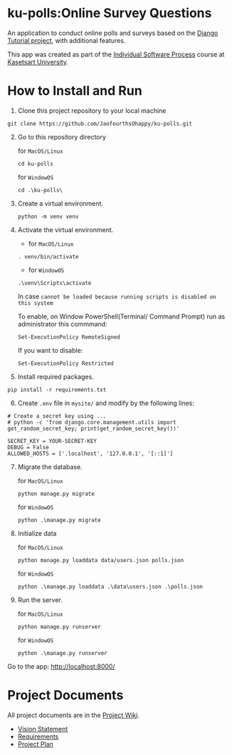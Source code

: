 # ku-polls:Online Survey Questions
An application to conduct online polls and surveys based on the [Django Tutorial project](https://www.djangoproject.com/), with additional features.

This app was created as part of the [Individual Software Process](https://cpske.github.io/ISP/) course at [Kasetsart University](https://www.ku.ac.th/th).

# How to Install and Run

1. Clone this project repository to your local machine
````
git clone https://github.com/JaofourthsOhappy/ku-polls.git
````
2. Go to  this repository directory<br>
   
   for `MacOS/Linux`
   ````
   cd ku-polls
   ````
   
   for `WindowOS`
   ````
   cd .\ku-polls\
   ````

3. Create a virtual environment. <br>

    ````
    python -m venv venv
    ````

4. Activate the virtual environment.<br>

    - for `MacOS/Linux`<br>
    ````    
    . venv/bin/activate
    ````

    - for `WindowOS`<br>
        
    ````
    .\venv\Scripts\activate
    ````
        
    In case `cannot be loaded because running scripts is disabled on this system`
        
     To enable, on Window PowerShell(Terminal/ Command Prompt) run as administrator this commmand:
     ````
    Set-ExecutionPolicy RemoteSigned
    ````
    
    If you want to disable:
    ````
    Set-ExecutionPolicy Restricted
    ````
    
5. Install required packages.

````
pip install -r requirements.txt
````

6. Create `.env` file in `mysite/` and modify by the following lines:

````
# Create a secret key using ...
# python -c 'from django.core.management.utils import get_random_secret_key; print(get_random_secret_key())'

SECRET_KEY = YOUR-SECRET-KEY
DEBUG = False
ALLOWED_HOSTS = ['.localhost', '127.0.0.1', '[::1]']
````    

7. Migrate the database.

    for `MacOS/Linux`
    ````
    python manage.py migrate
    ````
    
    for `WindowOS`
    ````
    python .\manage.py migrate
    ````
    
8. Initialize data

    for `MacOS/Linux`
    ````
    python manage.py loaddata data/users.json polls.json
    ````
    
    for `WindowOS`
    ````
    python .\manage.py loaddata .\data\users.json .\polls.json
    ````

9. Run the server.
 
   for `MacOS/Linux`
   ````
   python manage.py runserver
   ````
   
   for `WindowOS`
    ````
    python .\manage.py runserver
    ````
 
 Go to the app:
[http://localhost:8000/](http://localhost:8000/)

# Project Documents
All project documents are in the [Project Wiki](https://github.com/JaofourthsOhappy/ku-polls/wiki).

* [Vision Statement](https://github.com/JaofourthsOhappy/ku-polls/wiki/Vision-and-Scope)
* [Requirements](https://github.com/JaofourthsOhappy/ku-polls/wiki/Requirements)
* [Project Plan](https://github.com/JaofourthsOhappy/ku-polls/wiki/Project--Plan)
